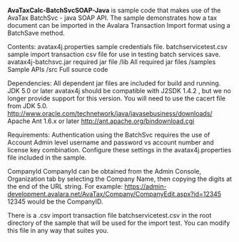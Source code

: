 <strong>AvaTaxCalc-BatchSvcSOAP-Java</strong> is sample code that makes use of the AvaTax BatchSvc - java SOAP API. The sample demonstrates how a tax document can be imported in the Avalara Transaction Import format using a BatchSave method.

Contents: 
avatax4j.properties    sample credentials file.
batchservicetest.csv   sample import transaction csv file for use in testing batch services save.
avatax4j-batchsvc.jar  required jar file 
/lib      All required jar files
/samples  Sample APIs 
/src      Full source code

Dependencies:
All dependent jar files are included for build and running.
JDK 5.0 or later 
avatax4j should be compatible with J2SDK 1.4.2 , but we no longer provide support for this version. 
You will need to use the cacert file from JDK 5.0.   http://www.oracle.com/technetwork/java/javasebusiness/downloads/
Apache Ant 1.6.x or later   http://ant.apache.org/bindownload.cgi

Requirements:
Authentication using the BatchSvc requires the use of Account Admin level username and password vs account number and license key combination. Configure these settings in the avatax4j.properties file included in the sample.

CompanyId CompanyId can be obtained from the Admin Console, Organization tab by selecting the Company Name, then copying the digits at the end of the URL string. 
For example:  https://admin-development.avalara.net/AvaTax/Company/CompanyEdit.aspx?id=12345    12345 would be the CompanyID.

There is a .csv import transaction file batchservicetest.csv in the root directory of the sample that will be used for the import test. You can modify this file in any way that suites you.
